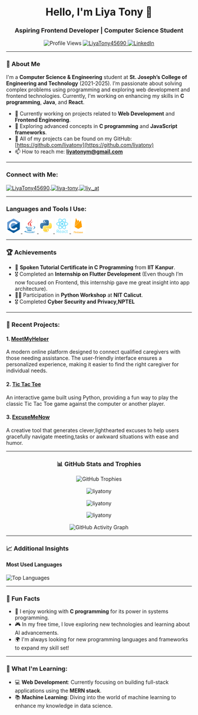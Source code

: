 <h1 align="center">Hello, I'm Liya Tony 👋</h1>
<h3 align="center">Aspiring Frontend Developer | Computer Science Student</h3>

<p align="center">
  <img src="https://komarev.com/ghpvc/?username=liyatony&label=Profile%20Views&color=0e75b6&style=flat" alt="Profile Views" />
  <a href="https://x.com/LiyaTony45690" target="blank">
    <img src="https://img.shields.io/twitter/follow/LiyaTony45690?logo=twitter&style=for-the-badge" alt="LiyaTony45690" /> 
  </a> 
  <a href="https://linkedin.com/in/liya-tony-86a568226" target="blank">
    <img src="https://img.shields.io/badge/LinkedIn-Connect-blue?style=for-the-badge&logo=linkedin" alt="LinkedIn" />
  </a>
</p>

---

### 🚀 About Me
I'm a **Computer Science & Engineering** student at **St. Joseph’s College of Engineering and Technology** (2021-2025). I’m passionate about solving complex problems using programming and exploring web development and frontend technologies. Currently, I'm working on enhancing my skills in **C programming**, **Java**, and **React**.

- 🔭 Currently working on projects related to **Web Development** and **Frontend Engineering**.
- 🌱 Exploring advanced concepts in **C programming** and **JavaScript frameworks**.
- 💼 All of my projects can be found on my GitHub: [https://github.com/liyatony](https://github.com/liyatony)
- 📫 How to reach me: **liyatonym@gmail.com**

---

<h3 align="left">Connect with Me:</h3>
<p align="left">
  <a href="https://x.com/LiyaTony45690" target="blank">
    <img align="center" src="https://raw.githubusercontent.com/rahuldkjain/github-profile-readme-generator/master/src/images/icons/Social/twitter.svg" alt="LiyaTony45690" height="30" width="40" />
  </a>
  <a href="https://linkedin.com/in/liya-tony-86a568226" target="blank">
    <img align="center" src="https://raw.githubusercontent.com/rahuldkjain/github-profile-readme-generator/master/src/images/icons/Social/linked-in-alt.svg" alt="liya-tony" height="30" width="40" />
  </a>
  <a href="https://www.instagram.com/liy._at/" target="blank">
    <img align="center" src="https://raw.githubusercontent.com/rahuldkjain/github-profile-readme-generator/master/src/images/icons/Social/instagram.svg" alt="liy._at" height="30" width="40" />
  </a>
</p>

---

<h3 align="left">Languages and Tools I Use:</h3>
<p align="left">
  <a href="https://www.cprogramming.com/" target="_blank" rel="noreferrer">
    <img src="https://raw.githubusercontent.com/devicons/devicon/master/icons/c/c-original.svg" alt="C" width="40" height="40"/>
  </a>
  <a href="https://www.java.com" target="_blank" rel="noreferrer">
    <img src="https://raw.githubusercontent.com/devicons/devicon/master/icons/java/java-original.svg" alt="Java" width="40" height="40"/>
  </a>
  <a href="https://www.python.org" target="_blank" rel="noreferrer">
    <img src="https://raw.githubusercontent.com/devicons/devicon/master/icons/python/python-original.svg" alt="Python" width="40" height="40"/>
  </a>
  <a href="https://reactjs.org/" target="_blank" rel="noreferrer">
    <img src="https://raw.githubusercontent.com/devicons/devicon/master/icons/react/react-original-wordmark.svg" alt="React" width="40" height="40"/>
  </a>
  <a href="https://firebase.google.com/" target="_blank" rel="noreferrer">
    <img src="https://raw.githubusercontent.com/devicons/devicon/master/icons/firebase/firebase-plain-wordmark.svg" alt="Firebase" width="40" height="40"/>
  </a>
</p>

---

### 🏆 Achievements
- 🥇 **Spoken Tutorial Certificate in C Programming** from **IIT Kanpur**.
- 🎖️ Completed an **Internship on Flutter Development** (Even though I’m now focused on Frontend, this internship gave me great insight into app architecture).
- 🧑‍💻 Participation in **Python Workshop** at **NIT Calicut**.
- 🎖️ Completed **Cyber Security and Privacy,NPTEL**
---

### 💼 Recent Projects:
#### **1. [MeetMyHelper](https://github.com/liyatony/MeetMyHelper)**  
A modern online platform designed to connect qualified caregivers with those needing assistance. The user-friendly interface ensures a personalized experience, making it easier to find the right caregiver for individual needs.

#### **2. [Tic Tac Toe](https://github.com/liyatony/Tic-Tac-Toe)**  
An interactive game built using Python, providing a fun way to play the classic Tic Tac Toe game against the computer or another player.

#### **3. [ExcuseMeNow](https://liyatony.github.io/ExcuseMeNow/)** 
A creative tool that generates clever,lighthearted excuses to help users gracefully navigate meeting,tasks or awkward situations with ease and humor.

---

<h3 align="center">📊 GitHub Stats and Trophies</h3>
<p align="center">
  <img src="https://github-profile-trophy.vercel.app/?username=liyatony&theme=gruvbox" alt="GitHub Trophies" />
</p>

<p align="center">
  <img align="center" src="https://github-readme-streak-stats.herokuapp.com/?user=liyatony&theme=gruvbox" alt="liyatony" />
</p>

<p align="center">
  <img align="center" height="180em" src="https://github-readme-stats.vercel.app/api?username=liyatony&show_icons=true&locale=en&theme=gruvbox" alt="liyatony" />
</p>

<p align="center">
  <img align="center" height="180em" src="https://github-readme-stats.vercel.app/api/top-langs/?username=liyatony&langs_count=8&theme=gruvbox" alt="liyatony" />
</p>

<p align="center">
  <img align="center" height="200em" src="https://github-readme-activity-graph.vercel.app/graph?username=liyatony&theme=react-dark" alt="GitHub Activity Graph" />
</p>

---

### 📈 Additional Insights
#### Most Used Languages
<p align="left">
  <img src="https://github-readme-stats.vercel.app/api/top-langs/?username=liyatony&layout=compact&theme=gruvbox&langs_count=6" alt="Top Languages" />
</p>

---



### 🎯 Fun Facts
- 🔧 I enjoy working with **C programming** for its power in systems programming.
- 🎮 In my free time, I love exploring new technologies and learning about AI advancements.
- 🌍 I'm always looking for new programming languages and frameworks to expand my skill set!

---

### 🌟 What I'm Learning:
- 💻 **Web Development**: Currently focusing on building full-stack applications using the **MERN stack**.
- 📚 **Machine Learning**: Diving into the world of machine learning to enhance my knowledge in data science.
